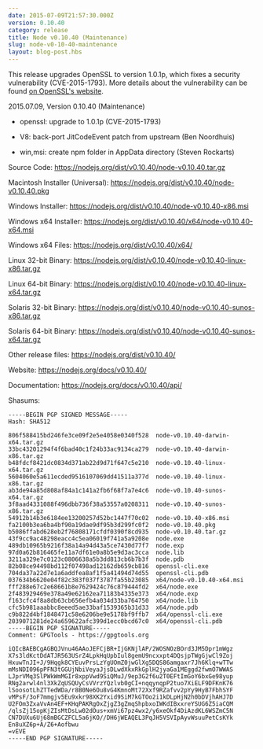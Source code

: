 ```yaml
---
date: 2015-07-09T21:57:30.000Z
version: 0.10.40
category: release
title: Node v0.10.40 (Maintenance)
slug: node-v0-10-40-maintenance
layout: blog-post.hbs
---
```


This release upgrades OpenSSL to version 1.0.1p, which fixes a security
vulnerability (CVE-2015-1793). More details about the vulnerability can be
found [on OpenSSL's website](http://openssl.org/news/secadv_20150709.txt).

2015.07.09, Version 0.10.40 (Maintenance)

- openssl: upgrade to 1.0.1p (CVE-2015-1793)

- V8: back-port JitCodeEvent patch from upstream (Ben Noordhuis)

- win,msi: create npm folder in AppData directory (Steven Rockarts)

Source Code: https://nodejs.org/dist/v0.10.40/node-v0.10.40.tar.gz

Macintosh Installer (Universal): https://nodejs.org/dist/v0.10.40/node-v0.10.40.pkg

Windows Installer: https://nodejs.org/dist/v0.10.40/node-v0.10.40-x86.msi

Windows x64 Installer: https://nodejs.org/dist/v0.10.40/x64/node-v0.10.40-x64.msi

Windows x64 Files: https://nodejs.org/dist/v0.10.40/x64/

Linux 32-bit Binary: https://nodejs.org/dist/v0.10.40/node-v0.10.40-linux-x86.tar.gz

Linux 64-bit Binary: https://nodejs.org/dist/v0.10.40/node-v0.10.40-linux-x64.tar.gz

Solaris 32-bit Binary: https://nodejs.org/dist/v0.10.40/node-v0.10.40-sunos-x86.tar.gz

Solaris 64-bit Binary: https://nodejs.org/dist/v0.10.40/node-v0.10.40-sunos-x64.tar.gz

Other release files: https://nodejs.org/dist/v0.10.40/

Website: https://nodejs.org/docs/v0.10.40/

Documentation: https://nodejs.org/docs/v0.10.40/api/

Shasums:

```
-----BEGIN PGP SIGNED MESSAGE-----
Hash: SHA512

806f588415bd246fe3ce09f2e5e4058e0340f528  node-v0.10.40-darwin-x64.tar.gz
33bc43201294f4f6bad40c1f24b33ac9134ca279  node-v0.10.40-darwin-x86.tar.gz
b48fdcf8421dc0834d371ab22d9d71f647c5e210  node-v0.10.40-linux-x64.tar.gz
5604060e5a611ecded9516107069dd41511a377d  node-v0.10.40-linux-x86.tar.gz
ab3de94a85d808af84a1c141a2fb6f68f7a7e4c6  node-v0.10.40-sunos-x64.tar.gz
3f8aad4331088f496dbb736f38a53557a0208311  node-v0.10.40-sunos-x86.tar.gz
54912b14b3e6184ee13200257d52bc1447f70c02  node-v0.10.40-x86.msi
fa2100b3ea6ba4bf90a19dae9df95b3d299fc0f2  node-v0.10.40.pkg
b5086ffabd628eb2f76808171cfdf0390f8cd935  node-v0.10.40.tar.gz
43f9cc9ac48298eacc4c5ea06019f741a5a9208e  node.exe
489db10965b9216f38a14a94d43a5ce7430d77f7  node.exp
97d0a62b816465fe11a7df61e0a8b5e9d3ac3cca  node.lib
3211a329e7c0123c0806638a5b3dd813cb6b7b3f  node.pdb
82b08ce94498bd112f07498ad12162db659cb816  openssl-cli.exe
704da37a22d7e1a6addfea8af1f5a41494d74d55  openssl-cli.pdb
037634b6620e04f82c383f037f3787fa55b23085  x64/node-v0.10.40-x64.msi
fff288e67c2e68661b8e7629424c76c879444fd2  x64/node.exe
2f483929469e378a49e62162ea71183b4335e373  x64/node.exp
f163cfc4f8a8db63cb656efb4a034d33ba764750  x64/node.lib
cfc5b981aaabbc8eeed5ae33baf1539365b31d33  x64/node.pdb
c9b822d4bf1848471c58e6206be9e5178bf9ffb7  x64/openssl-cli.exe
2039071281de24a659622afc399d1ecc0bcd67c0  x64/openssl-cli.pdb
-----BEGIN PGP SIGNATURE-----
Comment: GPGTools - https://gpgtools.org

iQIcBAEBCgAGBQJVnu46AAoJEFCjBR+IjGKNjlAP/2WOSNOzBOrd3JM5Dpr1mWgz
X7s3ldKctDdATJR563USrZ4LpkHqUpbIul8gemU9ncxxpt4DQsjpTWgGjwCl9Zoj
HxuwTnJI+J/9Hqgk8CYEuvPrsLzYgUOmZ0jwGlXg5DQS86amgaxr7Jh6Klq+wTTw
mMsNDI096pPFN3tGGUjNbiVeyaJjsDLwdXkxRkGplH2jyaGa1MEggd2fwmO7WWAS
LJprVMq3SlPWkWmMGIr8xppVwd9SiQMuJ/9ep3G2f6u2T0EFtImGoY6bxGe98yup
RNg2arwl4nl3XkZqUSQUyCsVVrzYQzlvb0gCI+nqqynqpP2tuo7XiELF9DFKnK76
lSoosotLhZTTedWDa/r8B0Ne6Ou8vG4KmnoMt72Xxf9RZafvv2pYy9HyB7FbhSYF
vMPsF/3oF7mmgjv5Eu9xkr98XK2Yxid9SiM7kGTOo2i1kDLpHjN2h0bDVjhAHJ7D
U2FOm3ZxaVvAn4EF+KHqPAKRgOxZjgZ3gZmqShpbxoIWKdIBxxreYSUG6Z5iaCQM
/qlsZj15opKjZIsMtDsLw02dOus+xmVi67pz4wx2/y6xeOkf4DiAzdKL6WSZmC5N
CN7DUXu6Uj68mBGCZFCL5a6jKO//DH6jWEAQEL3PqJH5VSVIpAyvWsuuPetCsKYk
En8uXZ6p+A/Z6+Aofbwu
=vEVE
-----END PGP SIGNATURE-----
```
